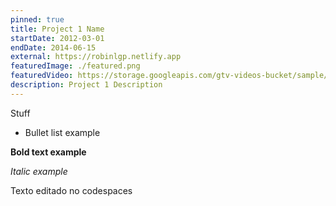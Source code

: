 ```yaml
---
pinned: true
title: Project 1 Name
startDate: 2012-03-01
endDate: 2014-06-15
external: https://robinlgp.netlify.app
featuredImage: ./featured.png
featuredVideo: https://storage.googleapis.com/gtv-videos-bucket/sample/ElephantsDream.mp4
description: Project 1 Description
---
```


Stuff

- Bullet list example

**Bold text example**

_Italic example_

Texto editado no codespaces
